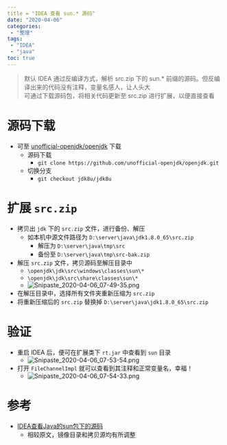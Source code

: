 ```yaml
---
title = "IDEA 查看 sun.* 源码"
date: "2020-04-06"
categories:
 - "整理"
tags:
 - "IDEA"
 - "java"
toc: true
---
```




> 默认 IDEA 通过反编译方式，解析 src.zip 下的 sun.* 前缀的源码。但反编译出来的代码没有注释，变量名感人，让人头大  
> 可通过下载源码包，将相关代码更新至 src.zip 进行扩展，以便直接查看

# 源码下载
- 可至 [unofficial-openjdk/openjdk](https://github.com/unofficial-openjdk/openjdk) 下载
    - 源码下载
        - `git clone https://github.com/unofficial-openjdk/openjdk.git`
    - 切换分支
        - `git checkout jdk8u/jdk8u`

# 扩展 `src.zip`
- 拷贝出 `jdk` 下的 `src.zip` 文件，进行备份、解压
    - 如本机中源文件路径为 `D:\server\java\jdk1.8.0_65\src.zip` 
        - 解压为 `D:\server\java\tmp\src`
        - 备份至 `‪D:\server\java\tmp\src-bak.zip`
- 解压 `src.zip` 文件，拷贝源码至解压目录中
    - `\openjdk\jdk\src\windows\classes\sun\*`
    - `\openjdk\jdk\src\share\classes\sun\*`
    - ![Snipaste_2020-04-06_07-49-35.png](http://doc.yqjdcyy.com/b84f0089-ccb5-4d5b-a583-5e02efdc4ab3.png)
- 在解压目录中，选择所有文件夹重新压缩为 `src.zip`
- 将重新压缩后的 `src.zip` 替换掉 `D:\server\java\jdk1.8.0_65\src.zip` 

# 验证
- 重启 IDEA 后，便可在扩展类下 `rt.jar` 中查看到 `sun` 目录
    - ![Snipaste_2020-04-06_07-53-54.png](http://doc.yqjdcyy.com/f478d774-845c-4fb6-ba77-973329abc9e3.png)
- 打开 `FileChannelImpl` 就可以查看到其注释和正常变量名，幸福！
    - ![Snipaste_2020-04-06_07-54-33.png](http://doc.yqjdcyy.com/82f926cd-d047-402b-ba95-8ed5e37c5eac.png)


# 参考
- [IDEA查看Java的sun包下的源码](https://plentymore.github.io/2019/01/04/IDEA%E6%9F%A5%E7%9C%8BJava%E7%9A%84sun%E5%8C%85%E4%B8%8B%E7%9A%84%E6%BA%90%E7%A0%81/)
    - 相较原文，镜像目录和拷贝源均有所调整
